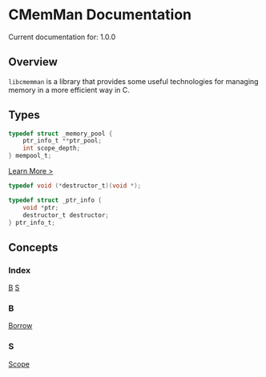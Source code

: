 # CMemMan Documentation

Current documentation for: 1.0.0

## Overview

`libcmemman` is a library that provides some useful technologies for managing memory in a more efficient way in C.

## Types
```C
typedef struct _memory_pool {
    ptr_info_t **ptr_pool;
    int scope_depth;
} mempool_t;
```
[Learn More >](MemoryPool/MemoryPool.md)

```C
typedef void (*destructor_t)(void *);
```

```C
typedef struct _ptr_info {
    void *ptr;
    destructor_t destructor;
} ptr_info_t;
```

## Concepts

### Index
[B](#b)
[S](#s)

### B
[Borrow](Concepts/Borrow.md)
### S
[Scope](Concepts/Scope.md)
